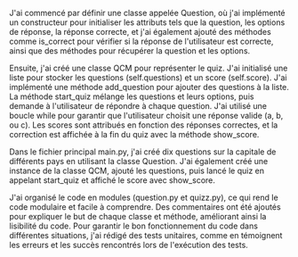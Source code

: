J'ai commencé par définir une classe appelée Question, où j'ai implémenté un constructeur pour initialiser les attributs tels que la question, les options de réponse, la réponse correcte, et j'ai également ajouté des méthodes comme is_correct pour vérifier si la réponse de l'utilisateur est correcte, ainsi que des méthodes pour récupérer la question et les options.

Ensuite, j'ai créé une classe QCM pour représenter le quiz. J'ai initialisé une liste pour stocker les questions (self.questions) et un score (self.score). J'ai implémenté une méthode add_question pour ajouter des questions à la liste. La méthode start_quiz mélange les questions et leurs options, puis demande à l'utilisateur de répondre à chaque question. J'ai utilisé une boucle while pour garantir que l'utilisateur choisit une réponse valide (a, b, ou c). Les scores sont attribués en fonction des réponses correctes, et la correction est affichée à la fin du quiz avec la méthode show_score.

Dans le fichier principal main.py, j'ai créé dix questions sur la capitale de différents pays en utilisant la classe Question. J'ai également créé une instance de la classe QCM, ajouté les questions, puis lancé le quiz en appelant start_quiz et affiché le score avec show_score.

J'ai organisé le code en modules (question.py et quizz.py), ce qui rend le code modulaire et facile à comprendre. Des commentaires ont été ajoutés pour expliquer le but de chaque classe et méthode, améliorant ainsi la lisibilité du code. Pour garantir le bon fonctionnement du code dans différentes situations, j'ai rédigé des tests unitaires, comme en témoignent les erreurs et les succès rencontrés lors de l'exécution des tests.